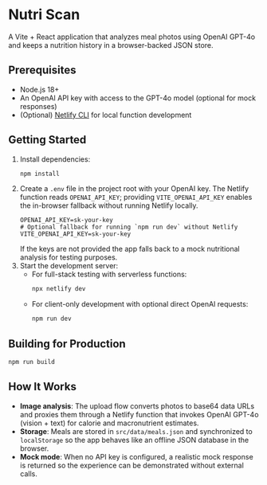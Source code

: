 # Nutri Scan

A Vite + React application that analyzes meal photos using OpenAI GPT-4o and keeps a nutrition history in a browser-backed JSON store.

## Prerequisites

- Node.js 18+
- An OpenAI API key with access to the GPT-4o model (optional for mock responses)
- (Optional) [Netlify CLI](https://docs.netlify.com/cli/get-started/) for local function development

## Getting Started

1. Install dependencies:
   ```bash
   npm install
   ```
2. Create a `.env` file in the project root with your OpenAI key. The Netlify function reads `OPENAI_API_KEY`; providing
   `VITE_OPENAI_API_KEY` enables the in-browser fallback without running Netlify locally.
   ```env
   OPENAI_API_KEY=sk-your-key
   # Optional fallback for running `npm run dev` without Netlify
   VITE_OPENAI_API_KEY=sk-your-key
   ```
   If the keys are not provided the app falls back to a mock nutritional analysis for testing purposes.
3. Start the development server:
   - For full-stack testing with serverless functions:
     ```bash
     npx netlify dev
     ```
   - For client-only development with optional direct OpenAI requests:
     ```bash
     npm run dev
     ```

## Building for Production

```bash
npm run build
```

## How It Works

- **Image analysis**: The upload flow converts photos to base64 data URLs and proxies them through a Netlify function that invokes OpenAI GPT-4o (vision + text) for calorie and macronutrient estimates.
- **Storage**: Meals are stored in `src/data/meals.json` and synchronized to `localStorage` so the app behaves like an offline JSON database in the browser.
- **Mock mode**: When no API key is configured, a realistic mock response is returned so the experience can be demonstrated without external calls.
